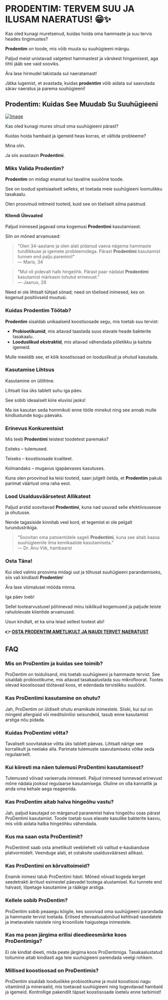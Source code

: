 # PRODENTIM: TERVEM SUU JA ILUSAM NAERATUS! 😁✨

Kas oled kunagi muretsenud, kuidas hoida oma hammaste ja suu tervis heades tingimustes? 

**Prodentim** on toode, mis võib muuta su suuhügieeni mängu. 

Paljud meist unistavad valgetest hammastest ja värskest hingamisest, aga tihti jääb see vaid sooviks. 

Ära lase hirmudel takistada sul naeratamast! 

Jätka lugemist, et avastada, kuidas **prodentim** võib aidata sul saavutada särav naeratus ja parema suuhügieeni!

## Prodentim: Kuidas See Muudab Su Suuhügieeni

[![Image](https://prodentim-shop.com/assets/images/prodentim-1120-853-px-37-764x582.webp)](https://gchaffi.com/SorB82z5)

Kas oled kunagi mures olnud oma suuhügieeni pärast? 

Kuidas hoida hambaid ja igemeid heas korras, et vältida probleeme?

Mina olin.

Ja siis avastasin **Prodentimi**. 

### Miks Valida Prodentim?

**Prodentim** on midagi enamat kui tavaline suuõõne toode. 

See on loodud spetsiaalselt selleks, et toetada meie suuhügieeni loomulikku tasakaalu.

Olen proovinud mitmeid tooteid, kuid see on tõeliselt silma paistnud.

#### Kliendi Ülevaated

Paljud inimesed jagavad oma kogemusi **Prodentimi** kasutamisest. 

Siin on mõned arvamused:

> "Olen 34-aastane ja olen alati pidanud vaeva nägema hammaste tundlikkuse ja igemete probleemidega. Pärast **Prodentimi** kasutamist tunnen end palju paremini!"  
> — Maris, 34

> "Mul oli pidevalt halb hingeõhk. Pärast paar nädalat **Prodentimi** kasutamist märkasin tohutut erinevust."  
> — Jaanus, 28

Need ei ole lihtsalt tühjad sõnad; need on tõelised inimesed, kes on kogenud positiivseid muutusi.

### Kuidas Prodentim Töötab?

**Prodentim** sisaldab unikaalseid koostisosade segu, mis toetab suu tervist:

- **Probiootikumid**, mis aitavad taastada suus elavate heade bakterite tasakaalu.
- **Looduslikud ekstraktid**, mis aitavad vähendada põletikku ja kaitsta igemeid.
  
Mulle meeldib see, et kõik koostisosad on looduslikud ja ohutud kasutada.

### Kasutamise Lihtsus

Kasutamine on ülilihtne. 

Lihtsalt lisa üks tablett suhu iga päev. 

See sobib ideaalselt kiire eluviisi jaoks!

Ma ise kasutan seda hommikuti enne tööle minekut ning see annab mulle kindlustunde kogu päevaks.

### Erinevus Konkurentsist

Mis teeb **Prodentimi** teistest toodetest paremaks?

Esiteks – tulemused. 

Teiseks – koostisosade kvaliteet.

Kolmandaks – mugavus igapäevases kasutuses.

Kuna olen proovinud ka teisi tooteid, saan julgelt öelda, et **Prodentim** pakub parimat väärtust oma raha eest.

### Lood Usaldusväärsetest Allikatest

Paljud arstid soovitavad **Prodentimi**, kuna nad usuvad selle efektiivsusesse ja ohutusse. 

Nende tagasiside kinnitab veel kord, et tegemist ei ole pelgalt turundustrikiga.

> "Soovitan oma patsientidele sageli **Prodentimi**, kuna see aitab kaasa suuhügieenile ilma kemikaalide kasutamiseta."  
> — Dr. Anu Viik, hambaarst

### Osta Täna!

Kui oled valmis proovima midagi uut ja tõhusat suuhügieeni parandamiseks, siis vali kindlasti **Prodentim**! 

Ära lase võimalusel mööda minna.

Iga päev loeb!

Sellel tootearvustusel põhinevad minu isiklikud kogemused ja paljude teiste rahulolevate klientide arvamused. 

Usun kindlalt, et ka sina leiad sellest tootest abi!



**👉 [OSTA PRODENTIM AMETLIKULT JA NAUDI TERVET NAERATUST](https://gchaffi.com/SorB82z5)**

## FAQ

### Mis on ProDentim ja kuidas see toimib?
ProDentim on toidulisand, mis toetab suuhügieeni ja hammaste tervist. See sisaldab probiootikume, mis aitavad tasakaalustada suu mikrofloorat. Tootes olevad koostisosad töötavad koos, et edendada tervislikku suuõõnt.

### Kas ProDentimi kasutamine on ohutu?
Jah, ProDentim on üldiselt ohutu enamikule inimestele. Siiski, kui sul on mingeid allergiaid või meditsiinilisi seisundeid, tasub enne kasutamist arstiga nõu pidada.

### Kuidas ProDentimi võtta?
Tavaliselt soovitatakse võtta üks tablett päevas. Lihtsalt närige see korralikult ja neelake alla. Parimate tulemuste saavutamiseks võtke seda regulaarselt.

### Kui kiiresti ma näen tulemusi ProDentimi kasutamisest?
Tulemused võivad varieeruda inimeseti. Paljud inimesed tunnevad erinevust mõne nädala jooksul regulaarse kasutamisega. Oluline on olla kannatlik ja anda oma kehale aega reageerida.

### Kas ProDentim aitab halva hingeõhu vastu?
Jah, paljud kasutajad on märganud paranemist halva hingeõhu osas pärast ProDentimi kasutamist. Toode toetab suus elavate kasulike bakterite kasvu, mis võib aidata halba hingeõhku vähendada.

### Kus ma saan osta ProDentimit?
ProDentimit saab osta ametlikult veebilehelt või valitud e-kaubanduse platvormidelt. Veenduge alati, et ostaksite usaldusväärsest allikast.

### Kas ProDentimi on kõrvaltoimeid?
Enamik inimesi talub ProDentimi hästi. Mõned võivad kogeda kerget seedetrakti ärritust esimestel päevadel tootega alustamisel. Kui tunnete end halvasti, lõpetage kasutamine ja rääkige arstiga.

### Kellele sobib ProDentim?
ProDentim sobib peaaegu kõigile, kes soovivad oma suuhügieeni parandada ja hammaste tervist toetada. Erilised ettevaatusabinõud kehtivad rasedatele ja imetavatele naistele ning krooniliste haigustega inimestele.

### Kas ma pean järgima erilisi dieedieesmärke koos ProDentimiga?
Ei ole kindlat dieeti, mida peate järgima koos ProDentimiga. Tasakaalustatud toitumine aitab kindlasti aga teie suuhügieeni parendada veelgi rohkem.

### Millised koostisosad on ProDentimis?
ProDentim sisaldab looduslikke probiootikume ja muid koostisosi nagu vitamiinid ja mineraalid, mis toetavad suuhügieeni ning tugevdavad hambaid ja igemeid. Kontrollige pakendilt täpset koostisosade loetelu enne tarbimist!